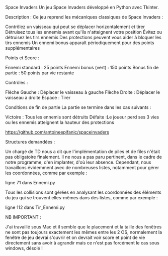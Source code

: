 Space Invaders
Un jeu Space Invaders développé en Python avec Tkinter.

Description :
Ce jeu reprend les mécaniques classiques de Space Invaders :

Contrôlez un vaisseau qui peut se déplacer horizontalement et tirer
Détruisez tous les ennemis avant qu'ils n'atteignent votre position
Évitez ou détruisez les tirs ennemis
Des protections peuvent vous aider à bloquer les tirs ennemis
Un ennemi bonus apparaît périodiquement pour des points supplémentaires

Points et Score :

Ennemi standard : 25 points
Ennemi bonus (vert) : 150 points
Bonus fin de partie : 50 points par vie restante

Contrôles :

Flèche Gauche : Déplacer le vaisseau à gauche
Flèche Droite : Déplacer le vaisseau à droite
Espace : Tirer

Conditions de fin de partie
La partie se termine dans les cas suivants :

Victoire : Tous les ennemis sont détruits
Défaite :Le joueur perd ses 3 vies ou les ennemis atteignent la hauteur des protections

https://github.com/antoineepifanic/spaceinvaders

Structures demandées :

Un chargé de TD nous a dit que l'implémentation de piles et de files n'était pas obligatoire finalement. Il ne nous a pas paru pertinent,
dans le cadre de notre programme, d'en implanter, d'où leur absence.
Cependant, nous travaillons évidemment avec de nombreuses listes, notamment pour gérer les coordonnées, comme par exemple :

ligne 71 dans Ennemi.py

Tous les collisions sont gérées en analysant les coordonnées des éléments du jeu qui se trouvent elles-mêmes dans des listes,
comme par exemple :

ligne 112 dans Tir_Ennemi.py

NB IMPORTANT :

J'ai travaillé sous Mac et il semble que le placement et la taille des fenêtres ne sont pas toujours exactement les mêmes entre les 2 OS,
normalement la fenêtre de jeu devrai s'ouvrir et on devrait voir score et point de vie directement sans avoir à agrandir mais ce n'est pas 
forcément le cas sous windows, désolé !